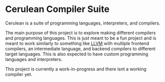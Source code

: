 # Cerulean Compiler Suite

Cerulean is a suite of programming languages, interpreters, and compilers.

The main purpose of this project is to explore making different compilers and programming languages. This is just meant to be a fun project and is meant to work similarly to something like [LLVM](https://github.com/llvm/llvm-project) with multiple frontend compilers, an intermediate language, and backend compilers to different target languages. This is also expected to have custom programming languages and interpreters.

This project is currently a work-in-progress and there isnt a working compiler yet.
